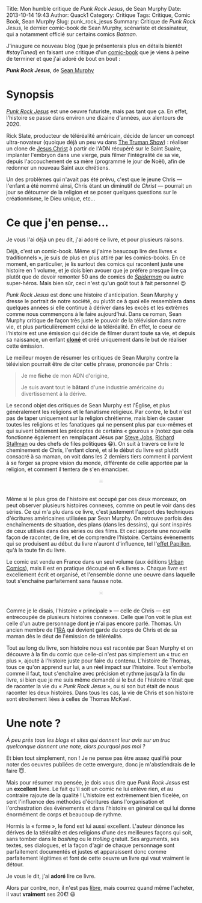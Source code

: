 Title: Mon humble critique de <em>Punk Rock Jesus</em>, de Sean Murphy
Date: 2013-10-14 19:43
Author: Quack1
Category: Critique
Tags: Critique, Comic Book, Sean Murphy
Slug: punk_rock_jesus
Summary: Critique de _Punk Rock Jesus_, le dernier comic-book de Sean Murphy, scénariste et dessinateur, qui a notamment officié sur certains comics _Batman_.

J'inaugure ce nouveau blog (que je présenterais plus en détails bientôt _#stayTuned_) en faisant une critique d'un [comic-book](https://fr.wikipedia.org/wiki/Comics) que je viens à peine de terminer et que j'ai adoré de bout en bout : 

_**Punk Rock Jesus**_, de [Sean Murphy](https://fr.wikipedia.org/wiki/Sean_Murphy_%28comics%29)

# Synopsis

_[Punk Rock Jesus](https://fr.wikipedia.org/wiki/Punk_Rock_Jesus)_ est une oeuvre futuriste, mais pas tant que ça. En effet, l'histoire se passe dans environ une dizaine d'années, aux alentours de 2020.

Rick Slate, producteur de téléréalité américain, décide de lancer un concept ultra-novateur (quoique déjà un peu vu dans [The Truman Show](https://fr.wikipedia.org/wiki/The_Truman_Show)) : réaliser un clone de [Jesus Christ](https://fr.wikipedia.org/wiki/J%C3%A9sus-Christ) à partir de l'ADN récupéré sur le Saint Suaire, implanter l'embryon dans une vierge, puis filmer l'intégralité de sa vie, depuis l'accouchement de sa mère (programmé le jour de Noël), afin de redonner un nouveau Saint aux chrétiens.

Un des problèmes qui n'avait pas été prévu, c'est que le jeune Chris — l'enfant a été nommé ainsi, Chris étant un diminutif de _Christ_ — pourrait un jour se détourner de la religion et se poser quelques questions sur le créationnisme, le Dieu unique, etc...

# Ce que j'en pense...

Je vous l'ai déjà un peu dit, j'ai adoré ce livre, et pour plusieurs raisons.

Déjà, c'est un comic-book. Même si j'aime beaucoup lire des livres « traditionnels », je suis de plus en plus attiré par les comics-books. En ce moment, en particulier, je lis surtout des comics qui racontent juste une histoire en 1 volume, et je dois bien avouer que je préfère presque lire ça plutôt que de devoir remonter 50 ans de comics de _[Spiderman](https://fr.wikipedia.org/wiki/Spiderman)_ ou autre super-héros. Mais bien sûr, ceci n'est qu'un goût tout à fait personnel 😉

_Punk Rock Jesus_ est donc une histoire d'anticipation. Sean Murphy y dresse le portrait de notre société, ou plutôt ce à quoi elle ressemblera dans quelques années si elle continue à dériver dans les excès et les extrèmes comme nous commençons à le faire aujourd'hui. Dans ce roman, Sean Murphy critique de façon très juste le pouvoir de la télévision dans notre vie, et plus particulièrement celui de la téléréalité. En effet, le coeur de l'histoire est une émission qui décide de filmer durant toute sa vie, et depuis sa naissance, un enfant **[cloné](https://fr.wikipedia.org/wiki/Clonage)** et créé uniquement dans le but de réaliser cette émission.

Le meilleur moyen de résumer les critiques de Sean Murphy contre la télévision pourrait être de citer cette phrase, prononcée par Chris : 

> Je me **fiche** de mon ADN d'origine,
>
> Je suis avant tout le **bâtard** d'une industrie américaine du divertissement à la dérive.

Le second objet des critiques de Sean Murphy est l'Église, et plus généralement les religions et le fanatisme religieux. Par contre, le but n'est pas de taper uniquement sur la religion chrétienne, mais bien de casser toutes les religions et les fanatiques qui ne pensent plus par eux-mêmes et qui suivent bêtement les préceptes de certains « gourous » (notez que cela fonctionne également en remplaçant Jésus par [Steve Jobs](https://fr.wikipedia.org/wiki/Steve_Jobs), [Richard Stallman](https://fr.wikipedia.org/wiki/Richard_Stallman) ou des chefs de files politiques 😁). On suit à travers ce livre le cheminement de Chris, l'enfant cloné, et si le début du livre est plutôt consacré à sa maman, on voit dans les 2 derniers tiers comment il parvient à se forger sa propre vision du monde, différente de celle apportée par la religion, et comment il tentera de s'en émanciper.

<div align="center" style="color:#ccc;">☠</div> &nbsp;

Même si le plus gros de l'histoire est occupé par ces deux morceaux, on peut observer plusieurs histoires connexes, comme on peut le voir dans des séries. Ce qui m'a plu dans ce livre, c'est justement l'apport des techniques d'écritures américaines utilisées par Sean Murphy. On retrouve parfois des enchaînements de situation, des plans (dans les dessins), qui sont inspirés de ceux utilisés dans des séries ou des films. Et ceci apporte une nouvelle façon de raconter, de lire, et de comprendre l'histoire. Certains évènements qui se produisent au début du livre n'auront d'influence, tel l'[effet Papillon](https://fr.wikipedia.org/wiki/Effet_papillon), qu'à la toute fin du livre.

Le comic est vendu en France dans un seul volume (aux éditions [Urban Comics](https://fr.wikipedia.org/wiki/Urban_Comics)), mais il est en pratique découpé en 6 « livres ». Chaque _livre_ est excellement écrit et organisé, et l'ensemble donne une oeuvre dans laquelle tout s'enchaîne parfaitement sans fausse note.

<div align="center" style="color:#ccc;">☠</div> &nbsp;

Comme je le disais, l'histoire « principale » — celle de Chris — est entrecoupée de plusieurs histoires connexes. Celle que l'on voit le plus est celle d'un autre personnage dont je n'ai pas encore parlé. Thomas. Un ancien membre de l'[IRA](https://fr.wikipedia.org/wiki/Arm%C3%A9e_r%C3%A9publicaine_irlandaise) qui devient garde du corps de Chris et de sa maman dès le déut de l'émission de téléréalité. 

Tout au long du livre, son histoire nous est racontée par Sean Murphy et on découvre à la fin du comic que celle-ci n'est pas simplement un « truc en plus », ajouté à l'histoire juste pour faire du contenu. L'histoire de Thomas, tous ce qu'on apprend sur lui, a un réel impact sur l'histoire. Tout s'emboîte comme il faut, tout s'enchaîne avec précision et rythme jusqu'à la fin du livre, si bien que je me suis même demandé si le but de l'histoire n'était que de raconter la vie du « _Punk Rock Jesus_ », ou si son but était de nous raconter les deux histoires. Dans tous les cas, la vie de Chris et son histoire sont étroitement liées à celles de Thomas McKael.

# Une note ?

_À peu près tous les blogs et sites qui donnent leur avis sur un truc quelconque donnent une note, alors pourquoi pas moi ?_

Et bien tout simplement, non ! Je ne pense pas être assez qualifié pour noter des oeuvres publiées de cette envergure, donc je m'abstiendrais de le faire 😇.

Mais pour résumer ma pensée, je dois vous dire que _Punk Rock Jesus_ est un **excellent** livre. Le fait qu'il soit un comic ne lui enlève rien, et au contraire rajoute de la qualité ! L'histoire est extrèmement bien ficelée, on sent l'influence des méthodes d'écritures dans l'organisation et l'orchestration des évènements et dans l'histoire en général ce qui lui donne énormément de corps et beaucoup de rythme.

Hormis la « forme », le fond est lui aussi excellent. L'auteur dénonce les dérives de la téléralité et des religions d'une des meilleures façons qui soit, sans tomber dans le _bashing_ ou le _trolling_ gratuit. Ses arguments, ses textes, ses dialogues, et la façon d'agir de chaque personnage sont parfaitement documentés et justes et apparaissent donc comme parfaitement légitimes et font de cette oeuvre un livre qui vaut vraiment le détour.

Je vous le dit, j'ai **adoré** lire ce livre. 

Alors par contre, non, il n'est pas [libre](https://fr.wikipedia.org/wiki/%C5%92uvre_libre), mais courrez quand même l'acheter, il vaut **vraiment** ses 20€! 😃